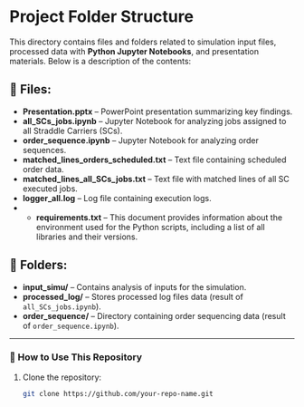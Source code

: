 # Project Folder Structure

This directory contains files and folders related to simulation input files, processed data with **Python Jupyter Notebooks**, and presentation materials. Below is a description of the contents:

## 📂 Files:
- **Presentation.pptx** – PowerPoint presentation summarizing key findings.  
- **all_SCs_jobs.ipynb** – Jupyter Notebook for analyzing jobs assigned to all Straddle Carriers (SCs).  
- **order_sequence.ipynb** – Jupyter Notebook for analyzing order sequences.  
- **matched_lines_orders_scheduled.txt** – Text file containing scheduled order data.  
- **matched_lines_all_SCs_jobs.txt** – Text file with matched lines of all SC executed jobs.  
- **logger_all.log** – Log file containing execution logs.
- - **requirements.txt** – This document provides information about the environment used for the Python scripts, including a list of all libraries and their versions. 

## 📁 Folders:
- **input_simu/** – Contains analysis of inputs for the simulation.  
- **processed_log/** – Stores processed log files data (result of `all_SCs_jobs.ipynb`).  
- **order_sequence/** – Directory containing order sequencing data (result of `order_sequence.ipynb`).  

---

### 🚀 How to Use This Repository
1. Clone the repository:  
   ```bash
   git clone https://github.com/your-repo-name.git

